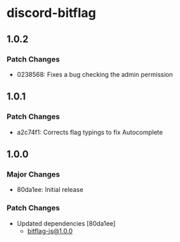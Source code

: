 # discord-bitflag

## 1.0.2

### Patch Changes

- 0238568: Fixes a bug checking the admin permission

## 1.0.1

### Patch Changes

- a2c74f1: Corrects flag typings to fix Autocomplete

## 1.0.0

### Major Changes

- 80da1ee: Initial release

### Patch Changes

- Updated dependencies [80da1ee]
  - bitflag-js@1.0.0
